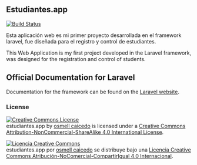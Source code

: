 ## Estudiantes.app

[![Build Status](https://travis-ci.org/laravel/framework.svg)](https://travis-ci.org/laravel/framework)

Esta aplicación web es mi primer proyecto desarrollada en el framework laravel, fue diseñada para el registro y control de estudiantes.

This Web Application is my first project developed in the Laravel framework, was designed for the registration and control of students.

## Official Documentation for Laravel
Documentation for the framework can be found on the [Laravel website](http://laravel.com/docs).


### License

<a rel="license" href="http://creativecommons.org/licenses/by-nc-sa/4.0/"><img alt="Creative Commons License" style="border-width:0" src="https://i.creativecommons.org/l/by-nc-sa/4.0/80x15.png" /></a><br /><span xmlns:dct="http://purl.org/dc/terms/" property="dct:title">estudiantes.app</span> by <a xmlns:cc="http://creativecommons.org/ns#" href="http://twitter.com/_oele" property="cc:attributionName" rel="cc:attributionURL">osmell caicedo</a> is licensed under a <a rel="license" href="http://creativecommons.org/licenses/by-nc-sa/4.0/">Creative Commons Attribution-NonCommercial-ShareAlike 4.0 International License</a>.

<a rel="license" href="http://creativecommons.org/licenses/by-nc-sa/4.0/"><img alt="Licencia Creative Commons" style="border-width:0" src="https://i.creativecommons.org/l/by-nc-sa/4.0/80x15.png" /></a><br /><span xmlns:dct="http://purl.org/dc/terms/" href="http://purl.org/dc/dcmitype/InteractiveResource" property="dct:title" rel="dct:type">estudiantes.app</span> por <a xmlns:cc="http://creativecommons.org/ns#" href="http://twitter.com/_oele" property="cc:attributionName" rel="cc:attributionURL">osmell caicedo</a> se distribuye bajo una <a rel="license" href="http://creativecommons.org/licenses/by-nc-sa/4.0/">Licencia Creative Commons Atribución-NoComercial-CompartirIgual 4.0 Internacional</a>.